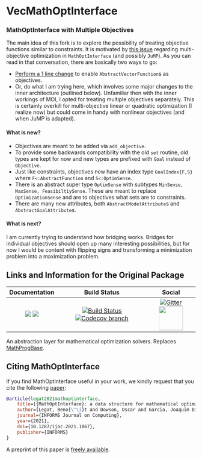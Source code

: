 # VecMathOptInterface
### MathOptInterface with Multiple Objectives

The main idea of this fork is to explore the possibility of treating objective functions 
similar to constraints.
It is motivated by [this issue](https://github.com/jump-dev/JuMP.jl/issues/2099) regarding multi-objective
optimization in `MathOptInterface` (and possibly `JuMP`).
As you can read in that conversation, there are basically two ways to go:
* [Perform a 1 line change](https://github.com/jump-dev/JuMP.jl/issues/2099#issuecomment-562414044) to enable 
  `AbstractVectorFunction`s as objectives.
* Or, do what I am trying here, which involves some major changes to the inner architecture (outlined below). 
Unfamiliar then with the inner workings of MOI, I opted for treating multiple objectives separately.
This is certainly overkill for multi-objective linear or quadratic optimization (I realize now) but could come in handy with nonlinear objectives (and when JuMP is adapted).

#### What is new?

* Objectives are meant to be added via `add_objective`. 
* To provide some backwards compatibility with the old `set` routine, old types are kept for now and new types 
  are prefixed with `Goal` instead of `Objective`.
* Just like constraints, objectives now have an index type `GoalIndex{F,S}` where `F<:AbstractFunction` and `S<:OptimSense`.
* There is an abstract super type `OptimSense` with subtypes `MinSense, MaxSense, FeasibiltiySense`. 
  These are meant to replace `OptimizationSense` and are to objectives what sets are to constraints.
* There are many new attributes, both `AbstractModelAttribute`s and `AbstractGoalAttribute`s.

#### What is next?
I am currently trying to understand how bridging works. 
Bridges for individual objectives should open up many interesting possibilities, but for now I would be content with flipping signs and transforming a minimization problem into a maximization problem.

## Links and Information for the Original Package

| **Documentation** | **Build Status** | **Social** |
|:-----------------:|:----------------:|:----------:|
| [![][docs-stable-img]][docs-stable-url] [![][docs-dev-img]][docs-dev-url] | [![Build Status][build-img]][build-url] [![Codecov branch][codecov-img]][codecov-url] | [![Gitter][gitter-img]][gitter-url] [<img src="https://upload.wikimedia.org/wikipedia/commons/thumb/a/af/Discourse_logo.png/799px-Discourse_logo.png" width="64">][discourse-url] |

An abstraction layer for mathematical optimization solvers. Replaces [MathProgBase](https://github.com/JuliaOpt/MathProgBase.jl).

[docs-stable-img]: https://img.shields.io/badge/docs-stable-blue.svg
[docs-dev-img]: https://img.shields.io/badge/docs-dev-blue.svg
[docs-stable-url]: http://jump.dev/MathOptInterface.jl/stable
[docs-dev-url]: http://jump.dev/MathOptInterface.jl/dev

[build-img]: https://github.com/JuMP-dev/MathOptInterface.jl/workflows/CI/badge.svg?branch=master
[build-url]: https://github.com/JuMP-dev/MathOptInterface.jl/actions?query=workflow%3ACI
[codecov-img]: http://codecov.io/github/JuMP-dev/MathOptInterface.jl/coverage.svg?branch=master
[codecov-url]: http://codecov.io/github/JuMP-dev/MathOptInterface.jl?branch=master

[gitter-url]: https://gitter.im/JuliaOpt/JuMP-dev?utm_source=share-link&utm_medium=link&utm_campaign=share-link
[gitter-img]: https://badges.gitter.im/JuliaOpt/JuMP-dev.svg
[discourse-url]: https://discourse.julialang.org/c/domain/opt

## Citing MathOptInterface

If you find MathOptInterface useful in your work, we kindly request that you cite the
following [paper](https://pubsonline.informs.org/doi/10.1287/ijoc.2021.1067):
```bibtex
@article{legat2021mathoptinterface,
    title={{MathOptInterface}: a data structure for mathematical optimization problems},
    author={Legat, Beno{\^\i}t and Dowson, Oscar and Garcia, Joaquim Dias and Lubin, Miles},
    journal={INFORMS Journal on Computing},
    year={2021},
    doi={10.1287/ijoc.2021.1067},
    publisher={INFORMS}
}
```
A preprint of this paper is [freely available](https://arxiv.org/abs/2002.03447). 
